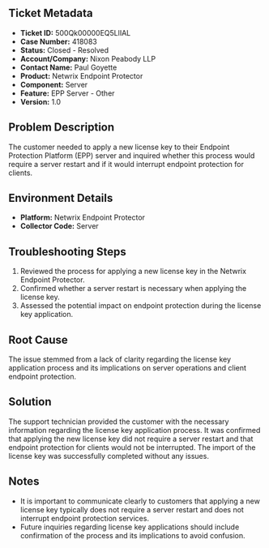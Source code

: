 ## Ticket Metadata
- **Ticket ID:** 500Qk00000EQ5LlIAL
- **Case Number:** 418083
- **Status:** Closed - Resolved
- **Account/Company:** Nixon Peabody LLP
- **Contact Name:** Paul Goyette
- **Product:** Netwrix Endpoint Protector
- **Component:** Server
- **Feature:** EPP Server - Other
- **Version:** 1.0

## Problem Description
The customer needed to apply a new license key to their Endpoint Protection Platform (EPP) server and inquired whether this process would require a server restart and if it would interrupt endpoint protection for clients.

## Environment Details
- **Platform:** Netwrix Endpoint Protector
- **Collector Code:** Server

## Troubleshooting Steps
1. Reviewed the process for applying a new license key in the Netwrix Endpoint Protector.
2. Confirmed whether a server restart is necessary when applying the license key.
3. Assessed the potential impact on endpoint protection during the license key application.

## Root Cause
The issue stemmed from a lack of clarity regarding the license key application process and its implications on server operations and client endpoint protection.

## Solution
The support technician provided the customer with the necessary information regarding the license key application process. It was confirmed that applying the new license key did not require a server restart and that endpoint protection for clients would not be interrupted. The import of the license key was successfully completed without any issues.

## Notes
- It is important to communicate clearly to customers that applying a new license key typically does not require a server restart and does not interrupt endpoint protection services.
- Future inquiries regarding license key applications should include confirmation of the process and its implications to avoid confusion.